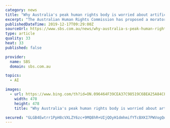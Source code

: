 ```yaml
---
category: news
title: "Why Australia's peak human rights body is worried about artificial intelligence"
excerpt: "The Australian Human Rights Commission has proposed a moratorium on certain uses of AI technology. The Australian Human Rights Commission has sounded the alarm on how the country is embracing artificial intelligence (AI) and other emerging technologies. In a discussion paper launched on Tuesday, Australia's peak human rights body warned the ..."
publishedDateTime: 2019-12-17T09:29:00Z
sourceUrl: https://www.sbs.com.au/news/why-australia-s-peak-human-rights-body-is-worried-about-artificial-intelligence
type: article
quality: 33
heat: 33
published: false

provider:
  name: SBS
  domain: sbs.com.au

topics:
  - AI

images:
  - url: https://www.bing.com/th?id=ON.096464F39CEA37C98519C6BEA25A84CF
    width: 478
    height: 478
    title: "Why Australia's peak human rights body is worried about artificial intelligence"

secured: "GLGB4Ewtrr1PpH8cVXLZY6zc+9MQ8hR+UIjQOyH1dmhmifYTcBXKI7PWVogQovm5DSLNxd54ehu8QKWhk/VGxnbyezMDXD3zg9S2vyCZ2/4wlguDJnZUCGHocgA3dzaTjFTf/2hf3JfdqJp4gxNMBD3o3p6731Z1y/QyhPMyaUmU3IaSsxi+a1K8VGUlBfYk5xjFqgXdyvyIGplZbnUv3Ge5xpLsTsBmH+6DsRj8PDRbSlP0iVpKdmTQ3oxvL0Btd3cm95i6ABwh5X8RXDPzJw==;qUq0pqHJJJD2MfL7E2mYEw=="
---
```


